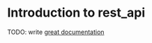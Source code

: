 # Introduction to rest_api

TODO: write [great documentation](http://jacobian.org/writing/what-to-write/)

